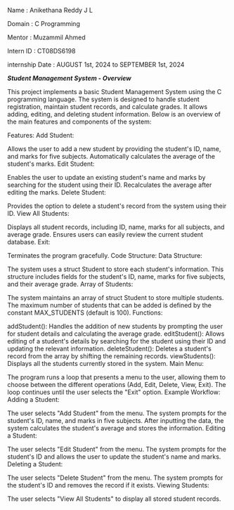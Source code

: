 Name      : Anikethana Reddy J L

Domain    : C Programming

Mentor    : Muzammil Ahmed

Intern ID : CT08DS6198

internship Date : AUGUST 1st, 2024 to SEPTEMBER 1st, 2024



_**Student Management System - Overview**_

This project implements a basic Student Management System using the C programming language. The system is designed to handle student registration, maintain student records, and calculate grades. It allows adding, editing, and deleting student information. Below is an overview of the main features and components of the system:

Features:
Add Student:

Allows the user to add a new student by providing the student's ID, name, and marks for five subjects.
Automatically calculates the average of the student's marks.
Edit Student:

Enables the user to update an existing student's name and marks by searching for the student using their ID.
Recalculates the average after editing the marks.
Delete Student:

Provides the option to delete a student's record from the system using their ID.
View All Students:

Displays all student records, including ID, name, marks for all subjects, and average grade.
Ensures users can easily review the current student database.
Exit:

Terminates the program gracefully.
Code Structure:
Data Structure:

The system uses a struct Student to store each student's information. This structure includes fields for the student's ID, name, marks for five subjects, and their average grade.
Array of Students:

The system maintains an array of struct Student to store multiple students. The maximum number of students that can be added is defined by the constant MAX_STUDENTS (default is 100).
Functions:

addStudent(): Handles the addition of new students by prompting the user for student details and calculating the average grade.
editStudent(): Allows editing of a student's details by searching for the student using their ID and updating the relevant information.
deleteStudent(): Deletes a student's record from the array by shifting the remaining records.
viewStudents(): Displays all the students currently stored in the system.
Main Menu:

The program runs a loop that presents a menu to the user, allowing them to choose between the different operations (Add, Edit, Delete, View, Exit).
The loop continues until the user selects the "Exit" option.
Example Workflow:
Adding a Student:

The user selects "Add Student" from the menu.
The system prompts for the student's ID, name, and marks in five subjects.
After inputting the data, the system calculates the student's average and stores the information.
Editing a Student:

The user selects "Edit Student" from the menu.
The system prompts for the student's ID and allows the user to update the student's name and marks.
Deleting a Student:

The user selects "Delete Student" from the menu.
The system prompts for the student's ID and removes the record if it exists.
Viewing Students:

The user selects "View All Students" to display all stored student records.
